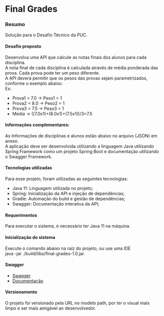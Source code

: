 # Final Grades
### Resumo
Solução para o Desafio Técnico da PUC.

#### Desafio proposto
Desenvolva uma API que calcule as notas finais dos alunos para cada disciplina. <br />
A nota final de cada disciplina é calculada através de média ponderada das prova. Cada prova pode ter um peso diferente. <br />
A API deverá permitir que os pesos das provas sejam parametrizados, conforme o exemplo abaixo: <br />
Ex: <br />
* Prova1 = 7.0 -> Peso1 = 1
* Prova2 = 8.0 -> Peso2 = 1
* Prova3 = 7.5 -> Peso3 = 1
* Media -> ((7.0x1)+(8.0x1)+(7.5x1))/3=7.5

#### Informações complementares:
As Informações de disciplinas e alunos estão abaixo no arquivo (JSON) em anexo. <br />
A aplicação deve ser desenvolvida utilizando a linguagem Java utilizando Spring Framework como um projeto Spring Boot e documentação utilizando o Swagger Framework.

#### Tecnologias utilizadas
Para esse projeto, foram utilizadas as seguintes tecnologias:
* Java 11: Linguagem utilizada no projeto;
* Spring: Inicialização da API e injeção de dependências;
* Gradle: Automação do build e gestão de dependências;
* Swagger: Documentação interativa da API;

#### Requerimentos
Para executar o sistema, é necessário ter Java 11 na máquina.

#### Inicialização do sistema
Execute o comando abaixo na raíz do projeto, ou use uma IDE <br />
java -jar ./build/libs/final-grades-1.0.jar.


#### Swagger
* [Swagger](http://127.0.0.1:8080/swagger-ui/#/app-controller)
* [Documentação](http://127.0.0.1:8080/v2/api-docs)

#### Versionamento
O projeto foi versionado pela URL no modelo path, por ter o visual mais limpo e ser mais amigável ao desenvolvedor.
